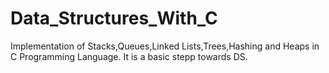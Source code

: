 # Data_Structures_With_C
Implementation of Stacks,Queues,Linked Lists,Trees,Hashing and Heaps in C Programming Language.
It is a basic stepp towards DS.
